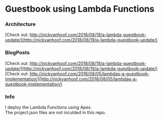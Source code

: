 # Guestbook using Lambda Functions

### Architecture 
[Check out: http://nickvanhoof.com/2018/08/19/a-lambda-guestbook-update/](http://nickvanhoof.com/2018/08/19/a-lambda-guestbook-update/)

### BlogPosts
[Check out: http://nickvanhoof.com/2018/08/19/a-lambda-guestbook-update/](http://nickvanhoof.com/2018/08/19/a-lambda-guestbook-update/)
[Check out: http://nickvanhoof.com/2018/08/05/lambdas-a-guestbook-implementation/](http://nickvanhoof.com/2018/08/05/lambdas-a-guestbook-implementation/)

### Info
I deploy the Lambda Functions using Apex.  
The project.json files are not inculded in this repo.
